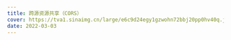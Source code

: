 ```yaml
---
title: 跨源资源共享（CORS）
cover: https://tva1.sinaimg.cn/large/e6c9d24egy1gzwohn72bbj20pp0hv40q.jpg
date: 2022-03-03
---
```


